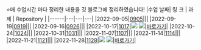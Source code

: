 :star:매 수업시간 마다 정리한 내용을 깃 블로그에 정리하였습니다!
|수업 날짜| 링 크 | 과 제 | Repository |
|------|---|---|---|
|2022-09-05|<a href="https://wkdtpqls.github.io/typescript01/">0905</a>|||
|2022-09-19|<a href="https://wkdtpqls.github.io/typescript02/">0919</a>|||
|2022-09-16|<a href="https://wkdtpqls.github.io/typescript02/">0926</a>|||
|2022-10-17|<a href="https://wkdtpqls.github.io/javascript/project01/">1017</a>|<a href="https://wkdtpqls.github.io/HtmlCSSHardCoding/" target="_blank"><img src="https://img.shields.io/badge/RESUME-FF3633?style=flat&logo=Github&logoColor=white" /></a>  <a href="https://typescript-resume.netlify.app/" target="_blank"><img src="https://img.shields.io/badge/RESUME-00C7B7?style=flat&logo=Netlify&logoColor=white" /></a>|<a href="https://github.com/wkdtpqls/HardCodingHtmlCSS">바로가기</a>|
|2022-10-24|<a href="https://wkdtpqls.github.io/javascript/javascript01/">1024</a>|||
|2022-10-31|<a href="https://wkdtpqls.github.io/javascript/javascript02/">1031</a>|||
|2022-11-07|<a href="https://wkdtpqls.github.io/javascript/javascript03/">1107</a>|||
|2022-11-14|<a href="https://wkdtpqls.github.io/javascript/javascript04/">1114</a>|||
|2022-11-21|<a href="https://wkdtpqls.github.io/javascript/javascript05/">1121</a>|||
|2022-11-28|<a href="https://wkdtpqls.github.io/javascript/javascript06/">1128</a>|<a href="https://wkdtpqls.github.io/Portfolio/" target="_blank"><img src="https://img.shields.io/badge/Portfolio-FF3633?style=flat&logo=Github&logoColor=white" /></a>  <a href="https://javascript-porfolio.netlify.app/" target="_blank"><img src="https://img.shields.io/badge/Portfolio-00C7B7?style=flat&logo=Netlify&logoColor=white" /></a>|<a href="https://github.com/wkdtpqls/Portfolio">바로가기</a>|
